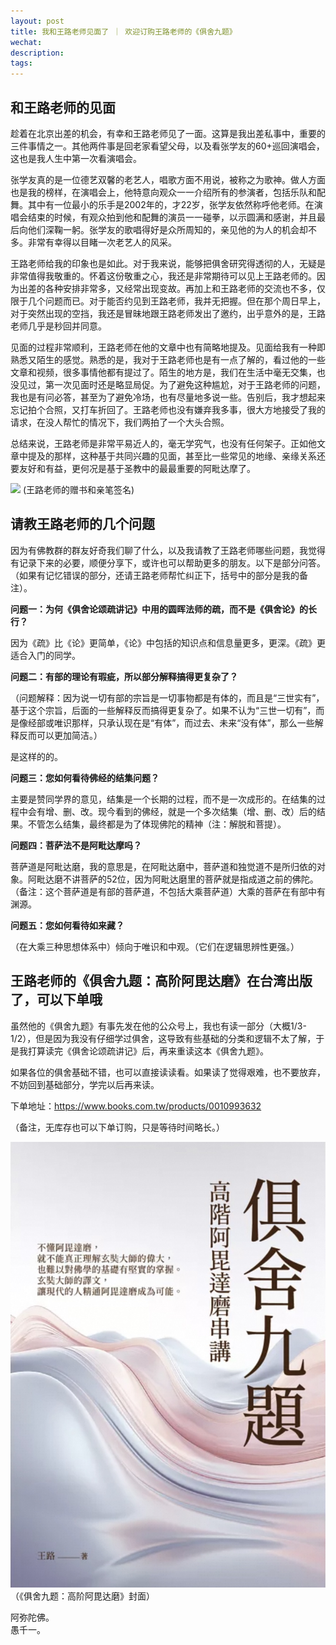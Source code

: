 ```yaml
---
layout: post
title: 我和王路老师见面了 ｜ 欢迎订购王路老师的《俱舍九题》
wechat: 
description: 
tags:
---
```


## 和王路老师的见面

趁着在北京出差的机会，有幸和王路老师见了一面。这算是我出差私事中，重要的三件事情之一。其他两件事是回老家看望父母，以及看张学友的60+巡回演唱会，这也是我人生中第一次看演唱会。

张学友真的是一位德艺双馨的老艺人，唱歌方面不用说，被称之为歌神。做人方面也是我的榜样，在演唱会上，他特意向观众一一介绍所有的参演者，包括乐队和配舞。其中有一位最小的乐手是2002年的，才22岁，张学友依然称呼他老师。在演唱会结束的时候，有观众拍到他和配舞的演员一一碰拳，以示圆满和感谢，并且最后向他们深鞠一躬。张学友的歌唱得好是众所周知的，亲见他的为人的机会却不多。非常有幸得以目睹一次老艺人的风采。

王路老师给我的印象也是如此。对于我来说，能够把俱舍研究得透彻的人，无疑是非常值得我敬重的。怀着这份敬重之心，我还是非常期待可以见上王路老师的。因为出差的各种安排非常多，又经常出现变故。再加上和王路老师的交流也不多，仅限于几个问题而已。对于能否约见到王路老师，我并无把握。但在那个周日早上，对于突然出现的空挡，我还是冒昧地跟王路老师发出了邀约，出乎意外的是，王路老师几乎是秒回并同意。

见面的过程非常顺利，王路老师在他的文章中也有简略地提及。见面给我有一种即熟悉又陌生的感觉。熟悉的是，我对于王路老师也是有一点了解的，看过他的一些文章和视频，很多事情他都有提过了。陌生的地方是，我们在生活中毫无交集，也没见过，第一次见面时还是略显局促。为了避免这种尴尬，对于王路老师的问题，我也是有问必答，甚至为了避免冷场，也有尽量地多说一些。告别后，我才想起来忘记拍个合照，又打车折回了。王路老师也没有嫌弃我多事，很大方地接受了我的请求，在没人帮忙的情况下，我们两拍了一个大头合照。

总结来说，王路老师是非常平易近人的，毫无学究气，也没有任何架子。正如他文章中提及的那样，这种基于共同兴趣的见面，甚至比一些常见的地缘、亲缘关系还要友好和有益，更何况是基于圣教中的最最重要的阿毗达摩了。

![](../images/2024-07-25-22-49-27.png)
(王路老师的赠书和亲笔签名)

## 请教王路老师的几个问题

因为有佛教群的群友好奇我们聊了什么，以及我请教了王路老师哪些问题，我觉得有记录下来的必要，顺便分享下，或许也可以帮助更多的朋友。以下是部分问答。（如果有记忆错误的部分，还请王路老师帮忙纠正下，括号中的部分是我的备注）。

**问题一：为何《俱舍论颂疏讲记》中用的圆晖法师的疏，而不是《俱舍论》的长行？**

因为《疏》比《论》更简单，《论》中包括的知识点和信息量更多，更深。《疏》更适合入门的同学。

**问题二：有部的理论有瑕疵，所以部分解释搞得更复杂了？**

（问题解释：因为说一切有部的宗旨是一切事物都是有体的，而且是“三世实有”，基于这个宗旨，后面的一些解释反而搞得更复杂了。如果不认为“三世一切有”，而是像经部或唯识那样，只承认现在是“有体”，而过去、未来“没有体”，那么一些解释反而可以更加简洁。）

是这样的的。

**问题三：您如何看待佛经的结集问题？**

主要是赞同学界的意见，结集是一个长期的过程，而不是一次成形的。在结集的过程中会有增、删、改。现今看到的佛经，就是一个多次结集（增、删、改）后的结果。不管怎么结集，最终都是为了体现佛陀的精神（注：解脱和菩提）。

**问题四：菩萨法不是阿毗达摩吗？**

菩萨道是阿毗达磨，我的意思是，在阿毗达磨中，菩萨道和独觉道不是所归依的对象。阿毗达磨不讲菩萨的52位，因为阿毗达磨里的菩萨就是指成道之前的佛陀。（备注：这个菩萨道是有部的菩萨道，不包括大乘菩萨道）大乘的菩萨在有部中有渊源。

**问题五：您如何看待如来藏？**

（在大乘三种思想体系中）倾向于唯识和中观。（它们在逻辑思辨性更强。）

## 王路老师的《俱舍九题：高阶阿毘达磨》在台湾出版了，可以下单哦

虽然他的《俱舍九题》有事先发在他的公众号上，我也有读一部分（大概1/3-1/2），但是因为我没有仔细学过俱舍，这导致有些基础的分类和逻辑不太了解，于是我打算读完《俱舍论颂疏讲记》后，再来重读这本《俱舍九题》。

如果各位的俱舍基础不错，也可以直接读读看。如果读了觉得艰难，也不要放弃，不妨回到基础部分，学完以后再来读。

下单地址：https://www.books.com.tw/products/0010993632

（备注，无库存也可以下单订购，只是等待时间略长。）

![](../images/2024-07-25-22-47-11.png)
（《俱舍九题：高阶阿毘达磨》封面）

阿弥陀佛。<br>
愚千一。<br>

